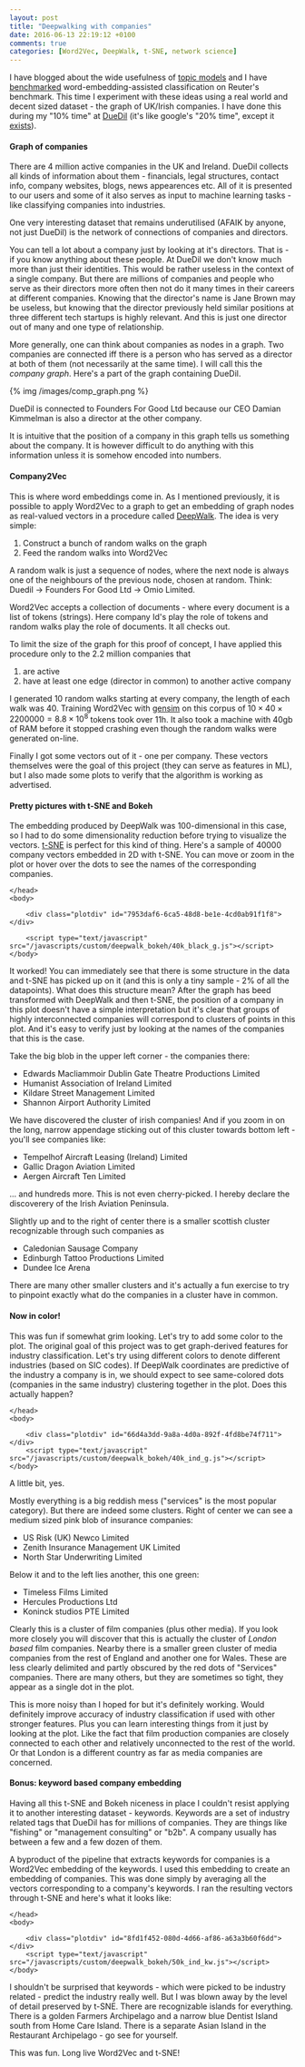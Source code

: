 ```yaml
---
layout: post
title: "Deepwalking with companies"
date: 2016-06-13 22:19:12 +0100
comments: true
categories: [Word2Vec, DeepWalk, t-SNE, network science]
---
```

I have blogged about the wide usefulness of [topic models](http://nadbordrozd.github.io/blog/2015/11/29/ds-toolbox-topic-models/) and I have [benchmarked](http://nadbordrozd.github.io/blog/2016/05/20/text-classification-with-word2vec/) word-embedding-assisted classification on Reuter's benchmark. This time I experiment with these ideas using a real world and decent sized dataset - the graph of UK/Irish companies. I have done this during my "10% time" at [DueDil](http://www.duedil.com) (it's like google's "20% time", except it [exists](http://uk.businessinsider.com/google-20-percent-time-policy-2015-4?r=US&IR=T)).

#### Graph of companies
There are 4 million active companies in the UK and Ireland. DueDil collects all kinds of information about them - financials, legal structures, contact info, company websites, blogs, news appearences etc. All of it is presented to our users and some of it also serves as input to machine learning tasks - like classifying companies into industries.

One very interesting dataset that remains underutilised (AFAIK by anyone, not just DueDil) is the network of connections of companies and directors. 

You can tell a lot about a company just by looking at it's directors. That is - if you know anything about these people. At DueDil we don't know much more than just their identities. This would be rather useless in the context of a single company. But there are millions of companies and people who serve as their directors more often then not do it many times in their careers at different companies. Knowing that the director's name is Jane Brown may be useless, but knowing that the director previously held similar positions at three different tech startups is highly relevant. And this is just one director out of many and one type of relationship.

More generally, one can think about companies as nodes in a graph. Two companies are connected iff there is a person who has served as a director at both of them (not necessarily at the same time). I will call this the *company graph*. Here's a part of the graph containing DueDil.

{% img /images/comp_graph.png %}

DueDil is connected to Founders For Good Ltd because our CEO Damian Kimmelman is also a director at the other company.  

It is intuitive that the position of a company in this graph tells us something about the company. It is however difficult to do anything with this information unless it is somehow encoded into numbers.

#### Company2Vec
This is where word embeddings come in. As I mentioned previously, it is possible to apply Word2Vec to a graph to get an embedding of graph nodes as real-valued vectors in a procedure called [DeepWalk](http://arxiv.org/abs/1403.6652). The idea is very simple: 

1. Construct a bunch of random walks on the graph
2. Feed the random walks into Word2Vec

A random walk is just a sequence of nodes, where the next node is always one of the neighbours of the previous node, chosen at random. Think: Duedil -> Founders For Good Ltd -> Omio Limited. 

Word2Vec accepts a collection of documents - where every document is a list of tokens (strings). Here company Id's play the role of tokens and random walks play the role of documents. It all checks out.

To limit the size of the graph for this proof of concept, I have applied this procedure only to the 2.2 million companies that

1. are active
2. have at least one edge (director in common) to another active company

I generated 10 random walks starting at every company, the length of each walk was 40. Training Word2Vec with [gensim](https://radimrehurek.com/gensim/models/word2vec.html) on this corpus of $10 \times 40 \times 2200000 = 8.8 \times 10^8$ tokens took over 11h. It also took a machine with 40gb of RAM before it stopped crashing even though the random walks were generated on-line.

Finally I got some vectors out of it - one per company. These vectors themselves were the goal of this project (they can serve as features in ML), but I also made some plots to verify that the algorithm is working as advertised.

#### Pretty pictures with t-SNE and Bokeh
The embedding produced by DeepWalk was 100-dimensional in this case, so I had to do some dimensionality reduction before trying to visualize the vectors. [t-SNE](https://github.com/danielfrg/tsne) is perfect for this kind of thing. Here's a sample of 40000 company vectors embedded in 2D with t-SNE. You can move or zoom in the plot or hover over the dots to see the names of the corresponding companies.


<html lang="en">
    <head>
        <meta charset="utf-8">
        <title>Bokeh Plot</title>

<link rel="stylesheet" href="https://cdn.pydata.org/bokeh/release/bokeh-0.11.1.min.css" type="text/css" />

<script type="text/javascript" src="https://cdn.pydata.org/bokeh/release/bokeh-0.11.1.min.js"></script>
<script type="text/javascript">
    Bokeh.set_log_level("info");
</script>
    </head>
    <body>

        <div class="plotdiv" id="7953daf6-6ca5-48d8-be1e-4cd0ab91f1f8"></div>

        <script type="text/javascript" src="/javascripts/custom/deepwalk_bokeh/40k_black_g.js"></script>
    </body>
</html>


It worked! You can immediately see that there is some structure in the data and t-SNE has picked up on it (and this is only a tiny sample - 2% of all the datapoints). What does this structure mean? After the graph has beed transformed with DeepWalk and then t-SNE, the position of a company in this plot doesn't have a simple interpretation but it's clear that groups of highly interconnected companies will correspond to clusters of points in this plot. And it's easy to verify just by looking at the names of the companies that this is the case. 

Take the big blob in the upper left corner - the companies there:

- Edwards Macliammoir Dublin Gate Theatre Productions Limited
- Humanist Association of Ireland Limited
- Kildare Street Management Limited
- Shannon Airport Authority Limited

We have discovered the cluster of irish companies! And if you zoom in on the long, narrow appendage sticking out of this cluster towards bottom left - you'll see companies like:

- Tempelhof Aircraft Leasing (Ireland) Limited
- Gallic Dragon Aviation Limited
- Aergen Aircraft Ten Limited 

... and hundreds more. This is not even cherry-picked. I hereby declare the discoverery of the Irish Aviation Peninsula. 

Slightly up and to the right of center there is a smaller scottish cluster recognizable through such companies as

- Caledonian Sausage Company
- Edinburgh Tattoo Productions Limited
- Dundee Ice Arena

There are many other smaller clusters and it's actually a fun exercise to try to pinpoint exactly what do the companies in a cluster have in common. 

#### Now in color!
This was fun if somewhat grim looking. Let's try to add some color to the plot. The original goal of this project was to get graph-derived features for industry classification. Let's try using different colors to denote different industries (based on SIC codes). If DeepWalk coordinates are predictive of the industry a company is in, we should expect to see same-colored dots (companies in the same industry) clustering together in the plot. Does this actually happen?

<html lang="en">
    <head>
        <meta charset="utf-8">
        <title>Bokeh Plot</title>

<link rel="stylesheet" href="https://cdn.pydata.org/bokeh/release/bokeh-0.11.1.min.css" type="text/css" />

<script type="text/javascript" src="https://cdn.pydata.org/bokeh/release/bokeh-0.11.1.min.js"></script>
<script type="text/javascript">
    Bokeh.set_log_level("info");
</script>
    </head>
    <body>

        <div class="plotdiv" id="66d4a3dd-9a8a-4d0a-892f-4fd8be74f711"></div>
        <script type="text/javascript" src="/javascripts/custom/deepwalk_bokeh/40k_ind_g.js"></script>
    </body>
</html>

A little bit, yes. 

Mostly everything is a big reddish mess ("services" is the most popular category). But there are indeed some clusters. Right of center we can see a medium sized pink blob of insurance companies:

- US Risk (UK) Newco Limited
- Zenith Insurance Management UK Limited
- North Star Underwriting Limited

Below it and to the left lies another, this one green:

- Timeless Films Limited
- Hercules Productions Ltd
- Koninck studios PTE Limited

Clearly this is a cluster of film companies (plus other media). If you look more closely you will discover that this is actually the cluster of _London based_ film companies. Nearby there is a smaller green cluster of media companies from the rest of England and another one for Wales. These are less clearly delimited and partly obscured by the red dots of "Services" companies. There are many others, but they are sometimes so tight, they appear as a single dot in the plot. 

This is more noisy than I hoped for but it's definitely working. Would definitely improve accuracy of industry classification if used with other stronger features. Plus you can learn interesting things from it just by looking at the plot. Like the fact that film production companies are closely connected to each other and relatively unconnected to the rest of the world. Or that London is a different country as far as media companies are concerned.

#### Bonus: keyword based company embedding
Having all this t-SNE and Bokeh niceness in place I couldn't resist applying it to another interesting dataset - keywords. Keywords are a set of industry related tags that DueDil has for millions of companies. They are things like "fishing" or "management consulting" or "b2b". A company usually has between a few and a few dozen of them. 

A byproduct of the pipeline that extracts keywords for companies is a Word2Vec embedding of the keywords. I used this embedding to create an embedding of companies. This was done simply by averaging all the vectors corresponding to a company's keywords. I ran the resulting vectors through t-SNE and here's what it looks like:

<html lang="en">
    <head>
        <meta charset="utf-8">
        <title>Bokeh Plot</title>

<link rel="stylesheet" href="https://cdn.pydata.org/bokeh/release/bokeh-0.11.1.min.css" type="text/css" />

<script type="text/javascript" src="https://cdn.pydata.org/bokeh/release/bokeh-0.11.1.min.js"></script>
<script type="text/javascript">
    Bokeh.set_log_level("info");
</script>
    </head>
    <body>

        <div class="plotdiv" id="8fd1f452-080d-4d66-af86-a63a3b60f6dd"></div>
        <script type="text/javascript" src="/javascripts/custom/deepwalk_bokeh/50k_ind_kw.js"></script>
    </body>
</html>


I shouldn't be surprised that keywords - which were picked to be industry related - predict the industry really well. But I was blown away by the level of detail preserved by t-SNE. There are recognizable islands for everything. There is a golden Farmers Archipelago and a narrow blue Dentist Island south from Home Care Island. There is a separate Asian Island in the Restaurant Archipelago - go see for yourself. 


This was fun. Long live Word2Vec and t-SNE!


